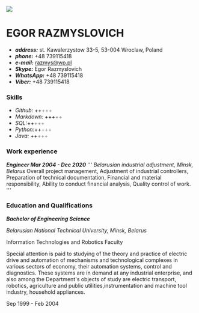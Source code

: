 ![](C:\Users\user\Desktop\EgorRazmyslovichCV.jpg) 

# EGOR RAZMYSLOVICH
+ ***address:*** st. Kawalerzystow 33-5, 53-004 Wroclaw, Poland
+ ***phone:*** +48 739115418
+ ***e-mail:*** [razmys@wp.pl](mailto:razmys@wp.pl)
+ ***Skype:*** Egor Razmyslovich
+ ***WhatsApp:*** +48 739115418
+ ***Viber:*** +48 739115418

### Skills
+ *Github:*  <span style="color:black">++</span><span style="color:gray">+++</span>
+ *Markdown:* <span style="color:black">+++</span><span style="color:gray">++</span>
+ *SQL:*<span style="color:black">++</span><span style="color:gray">+++</span>
+ *Python:*<span style="color:black">++</span><span style="color:gray">+++</span>
+ *Java:*  <span style="color:black">++</span><span style="color:gray">+++</span>

### Work experience
***Engineer Mar 2004 - Dec 2020***
'''
*Belarusian industrial adjustment, Minsk, Belarus*
Overall project management,
Adjustment of industrial controllers,
Preparation of technical documentation,
Financial and material responsibility,
Ability to conduct financial analysis,
Quality control of work.
'''

### Education and Qualifications

***Bachelor of Engineering Science***

*Belarusian National Technical University, Minsk, Belarus*

Information Technologies and Robotics Faculty

Special attention is paid to studying of the theory and practice of electric drive and automation of
mechanisms and technological complexes in various sectors of economy, their automation systems,
control and diagnostics. These systems are in demand at any industrial enterprise, and also among
the Department's objects of study are electric transport, robotics, agriculture and public
utilities,instrumentation and machine tool industry, household appliances.

Sep 1999 - Feb 2004



